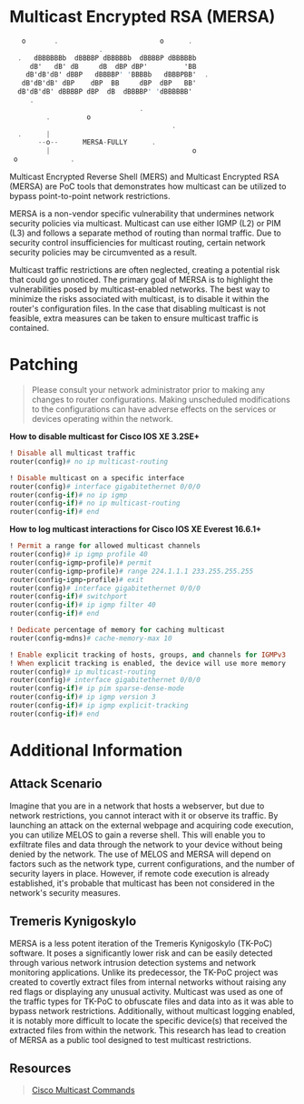 # Multicast Encrypted RSA (MERSA)
```csharp
   o       .                         o      .
                      .
  .   dBBBBBBb  dBBBBP dBBBBBb  dBBBBP dBBBBBb 
     dB'   dB' dB     dB  dBP dBP'         'BB 
    dB'dB'dB' dBBP   dBBBBP' 'BBBBb   dBBBPBB'  .
   dB'dB'dB' dBP    dBP  BB     dBP  dBP   BB' 
  dB'dB'dB' dBBBBP dBP  dB  dBBBBP' 'dBBBBBB' 
     .                                          
                                .
         .         o    
                                        .
  .      |      
       --o--      MERSA-FULLY      .
         |                                   o
 o             .
```

Multicast Encrypted Reverse Shell (MERS) and Multicast Encrypted RSA (MERSA) are PoC tools that demonstrates how multicast can be utilized to bypass point-to-point network restrictions.

MERSA is a non-vendor specific vulnerability that undermines network security policies via multicast. Multicast can use either IGMP (L2) or PIM (L3) and follows a separate method of routing than normal traffic. Due to security control insufficiencies for multicast routing, certain network security policies may be circumvented as a result.

Multicast traffic restrictions are often neglected, creating a potential risk that could go unnoticed. The primary goal of MERSA is to highlight the vulnerabilities posed by multicast-enabled networks. The best way to minimize the risks associated with multicast, is to disable it within the router's configuration files. In the case that disabling multicast is not feasible, extra measures can be taken to ensure multicast traffic is contained.

# Patching

> Please consult your network administrator prior to making any changes to router configurations. Making unscheduled modifications to the configurations can have adverse effects on the services or devices operating within the network.

**How to disable multicast for Cisco IOS XE 3.2SE+**

```ruby
! Disable all multicast traffic
router(config)# no ip multicast-routing

! Disable multicast on a specific interface
router(config)# interface gigabitethernet 0/0/0
router(config-if)# no ip igmp
router(config-if)# no ip multicast-routing
router(config-if)# end
```

**How to log multicast interactions for Cisco IOS XE Everest 16.6.1+**
```ruby
! Permit a range for allowed multicast channels
router(config)# ip igmp profile 40
router(config-igmp-profile)# permit
router(config-igmp-profile)# range 224.1.1.1 233.255.255.255
router(config-igmp-profile)# exit
router(config)# interface gigabitethernet 0/0/0
router(config-if)# switchport
router(config-if)# ip igmp filter 40
router(config-if)# end

! Dedicate percentage of memory for caching multicast
router(config-mdns)# cache-memory-max 10

! Enable explicit tracking of hosts, groups, and channels for IGMPv3
! When explicit tracking is enabled, the device will use more memory
router(config)# ip multicast-routing
router(config)# interface gigabitethernet 0/0/0
router(config-if)# ip pim sparse-dense-mode 
router(config-if)# ip igmp version 3 
router(config-if)# ip igmp explicit-tracking
router(config-if)# end

```

# Additional Information

## Attack Scenario
Imagine that you are in a network that hosts a webserver, but due to network restrictions, you cannot interact with it or observe its traffic. By launching an attack on the external webpage and acquiring code execution, you can utilize MELOS to gain a reverse shell. This will enable you to exfiltrate files and data through the network to your device without being denied by the network. The use of MELOS and MERSA will depend on factors such as the network type, current configurations, and the number of security layers in place. However, if remote code execution is already established, it's probable that multicast has been not considered in the network's security measures.

## Tremeris Kynigoskylo
MERSA is a less potent iteration of the Tremeris Kynigoskylo (TK-PoC) software. It poses a significantly lower risk and can be easily detected through various network intrusion detection systems and network monitoring applications. Unlike its predecessor, the TK-PoC project was created to covertly extract  files from internal networks without raising any red flags or displaying any unusual activity.
Multicast was used as one of the traffic types for TK-PoC to obfuscate files and data into as it was able to bypass network restrictions.
Additionally, without multicast logging enabled, it is notably more difficult to locate the specific device(s) that received the extracted files from within the network. This research has lead to creation of MERSA as a public tool designed to test multicast restrictions.

## Resources

> [Cisco Multicast Commands](https://www.cisco.com/c/en/us/td/docs/switches/lan/catalyst3850/software/release/16-12/command_reference/b_1612_3850_cr/ip_multicast_routing_commands.html)
